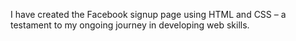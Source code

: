I have created the Facebook signup page using HTML and CSS – a testament to my ongoing journey in developing web skills.

